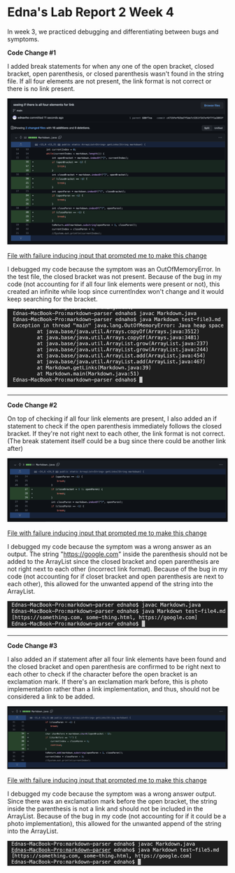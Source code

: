 # Edna's Lab Report 2 Week 4

In week 3, we practiced debugging and differentiating between bugs and symptoms.

**Code Change #1**

I added break statements for when any one of the open bracket, closed bracket, open parenthesis, or closed parenthesis wasn't found in the string file. If all four elements are not present, the link format is not correct or there is no link present. 

![allfourelements](allfourelems.png)

[File with failure inducing input that prompted me to make this change](https://ednavho.github.io/cse15l-lab-reports/testfile1.md)

I debugged my code because the symptom was an OutOfMemoryError. In the test file, the closed bracket was not present. Because of the bug in my code (not accounting for if all four link elements were present or not), this created an infinite while loop since currentIndex won't change and it would keep searching for the bracket.

![test1error](test1outputerror.png)


-----


**Code Change #2**

On top of checking if all four link elements are present, I also added an if statement to check if the open parenthesis immediately follows the closed bracket. If they're not right next to each other, the link format is not correct. (The break statement itself could be a bug since there could be another link after)

![together](together.png)

[File with failure inducing input that prompted me to make this change](testfile2.md)

I debugged my code because the symptom was a wrong answer as an output. The string "https://google.com" inside the parenthesis should not be added to the ArrayList since the closed bracket and open parenthesis are not right next to each other (incorrect link format). Because of the bug in my code (not accounting for if closet bracket and open parenthesis are next to each other), this allowed for the unwanted append of the string into the ArrayList.

![test2output](test2error.png)

----

**Code Change #3**

I also added an if statement after all four link elements have been found and the closed bracket and open parenthesis are confirmed to be right next to each other to check if the character before the open bracket is an exclamation mark. If there's an exclamation mark before, this is photo implementation rather than a link implementation, and thus, should not be considered a link to be added. 

![exclamation](exclamation.png)

[File with failure inducing input that prompted me to make this change](testfile3.md)

I debugged my code because the symptom was a wrong answer output. Since there was an exclamation mark before the open bracket, the string inside the parenthesis is not a link and should not be included in the ArrayList. Because of the bug in my code (not accounting for if it could be a photo implementation), this allowed for the unwanted append of the string into the ArrayList.

![test3error](test3error.png)
